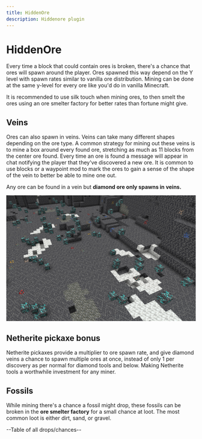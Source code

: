 ```yaml
---
title: HiddenOre
description: Hiddenore plugin
---
```


# HiddenOre
Every time a block that could contain ores is broken, there's a chance that ores will spawn around the player. Ores spawned this way depend on the Y level with spawn rates similar to vanilla ore distribution. Mining can be done at the same y-level for every ore like you'd do in vanilla Minecraft.

It is recommended to use silk touch when mining ores, to then smelt the ores using an ore smelter factory for better rates than fortune might give.

## Veins

Ores can also spawn in veins. Veins can take many different shapes depending on the ore type.
A common strategy for mining out these veins is to mine a box around every found ore, stretching as much as 11 blocks from the center ore found.
Every time an ore is found a message will appear in chat notifying the player that they've discovered a new ore. It is common to use blocks or a waypoint mod to mark the ores to gain a sense of the shape of the vein to better be able to mine one out. 

Any ore can be found in a vein but **diamond ore only spawns in veins.**

![Diamond Vein](./media/Diamondvein.png)

## Netherite pickaxe bonus

Netherite pickaxes provide a multiplier to ore spawn rate, and give diamond veins a chance to spawn multiple ores at once, instead of only 1 per discovery as per normal for diamond tools and below. Making Netherite tools a worthwhile investment for any miner. 

## Fossils

While mining there's a chance a fossil might drop, these fossils can be broken in the **ore smelter factory** for a small chance at loot. The most common loot is either dirt, sand, or gravel.

--Table of all drops/chances--
